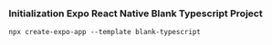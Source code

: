 ### Initialization Expo React Native Blank Typescript Project
```
npx create-expo-app --template blank-typescript
```